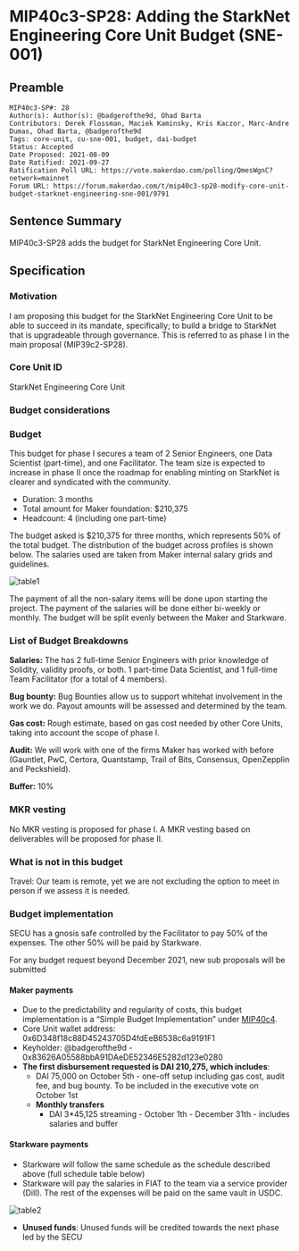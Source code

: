 # MIP40c3-SP28: Adding the StarkNet Engineering Core Unit Budget (SNE-001)

## Preamble

```
MIP40c3-SP#: 28
Author(s): Author(s): @badgerofthe9d, Ohad Barta
Contributors: Derek Flossman, Maciek Kaminsky, Kris Kaczor, Marc-Andre Dumas, Ohad Barta, @badgerofthe9d
Tags: core-unit, cu-sne-001, budget, dai-budget
Status: Accepted
Date Proposed: 2021-08-09
Date Ratified: 2021-09-27
Ratification Poll URL: https://vote.makerdao.com/polling/QmesWgnC?network=mainnet
Forum URL: https://forum.makerdao.com/t/mip40c3-sp28-modify-core-unit-budget-starknet-engineering-sne-001/9791
```

## Sentence Summary

MIP40c3-SP28 adds the budget for StarkNet Engineering Core Unit.

## Specification

### Motivation

I am proposing this budget for the StarkNet Engineering Core Unit to be able to succeed in its mandate, specifically; to build a bridge to StarkNet that is upgradeable through governance. This is referred to as phase I in the main proposal (MIP39c2-SP28).

### Core Unit ID

StarkNet Engineering Core Unit

### Budget considerations

### Budget

This budget for phase I secures a team of 2 Senior Engineers, one Data Scientist (part-time), and one Facilitator. The team size is expected to increase in phase II once the roadmap for enabling minting on StarkNet is clearer and syndicated with the community.

* Duration: 3 months
* Total amount for Maker foundation: $210,375
* Headcount: 4 (including one part-time)

The budget asked is $210,375 for three months, which represents 50% of the total budget. The distribution of the budget across profiles is shown below. The salaries used are taken from Maker internal salary grids and guidelines.

![table1](https://github.com/makerdao/mips/blob/master/MIP40/MIP40c3-Subproposals/supporting_materials/MIP40c3-SP28/table1.png)

The payment of all the non-salary items will be done upon starting the project. The payment of the salaries will be done either bi-weekly or monthly. The budget will be split evenly between the Maker and Starkware.

### List of Budget Breakdowns

**Salaries:** The has 2 full-time Senior Engineers with prior knowledge of Solidity, validity proofs, or both. 1 part-time Data Scientist, and 1 full-time Team Facilitator (for a total of 4 members).

**Bug bounty:** Bug Bounties allow us to support whitehat involvement in the work we do. Payout amounts will be assessed and determined by the team.

**Gas cost:** Rough estimate, based on gas cost needed by other Core Units, taking into account the scope of phase I.

**Audit:** We will work with one of the firms Maker has worked with before (Gauntlet, PwC, Certora, Quantstamp, Trail of Bits, Consensus, OpenZepplin and Peckshield).

**Buffer:** 10%

### MKR vesting

No MKR vesting is proposed for phase I. A MKR vesting based on deliverables will be proposed for phase II.

### What is not in this budget

Travel: Our team is remote, yet we are not excluding the option to meet in person if we assess it is needed.

### Budget implementation

SECU has a gnosis safe controlled by the Facilitator to pay 50% of the expenses. The other 50% will be paid by Starkware.

For any budget request beyond December 2021, new sub proposals will be submitted

#### Maker payments

* Due to the predictability and regularity of costs, this budget implementation is a “Simple Budget Implementation” under [MIP40c4](https://github.com/makerdao/mips/blob/master/MIP40/mip40.md#mip40c4-budget-implementation-details).
* Core Unit wallet address: 0x6D348f18c88D45243705D4fdEeB6538c6a9191F1
* Keyholder: @badgerofthe9d - 0x83626A05588bbA91DAeDE52346E5282d123e0280
* **The first disbursement requested is DAI 210,275, which includes**:
	* DAI 75,000 on October 5th - one-off setup including gas cost, audit fee, and bug bounty. To be included in the executive vote on October 1st
	* **Monthly transfers**
		* DAI 3*45,125 streaming - October 1th - December 31th - includes salaries and buffer

#### Starkware payments

* Starkware will follow the same schedule as the schedule described above (full schedule table below)
* Starkware will pay the salaries in FIAT to the team via a service provider (Dill). The rest of the expenses will be paid on the same vault in USDC.

![table2](https://github.com/makerdao/mips/blob/master/MIP40/MIP40c3-Subproposals/supporting_materials/MIP40c3-SP28/table2.png)

* **Unused funds**: Unused funds will be credited towards the next phase led by the SECU
